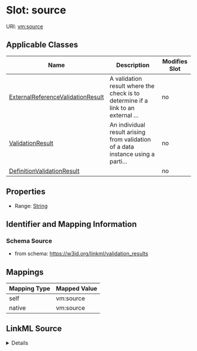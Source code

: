 

# Slot: source



URI: [vm:source](https://w3id.org/linkml/validation-model/source)



<!-- no inheritance hierarchy -->





## Applicable Classes

| Name | Description | Modifies Slot |
| --- | --- | --- |
| [ExternalReferenceValidationResult](ExternalReferenceValidationResult.md) | A validation result where the check is to determine if a link to an external ... |  no  |
| [ValidationResult](ValidationResult.md) | An individual result arising from validation of a data instance using a parti... |  no  |
| [DefinitionValidationResult](DefinitionValidationResult.md) |  |  no  |







## Properties

* Range: [String](String.md)





## Identifier and Mapping Information







### Schema Source


* from schema: https://w3id.org/linkml/validation_results




## Mappings

| Mapping Type | Mapped Value |
| ---  | ---  |
| self | vm:source |
| native | vm:source |




## LinkML Source

<details>
```yaml
name: source
from_schema: https://w3id.org/linkml/validation_results
rank: 1000
alias: source
domain_of:
- ValidationResult
range: string

```
</details>